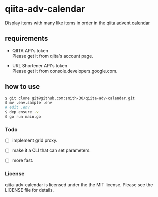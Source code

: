 # qiita-adv-calendar

Display items with many like items in order in the [qiita advent calendar](https://qiita.com/advent-calendar/2017)

## requirements

- QIITA API's token  
Please get it from qiita's account page.

- URL Shortener API's token  
Please get it from console.developers.google.com.


## how to use

```bash
$ git clone git@github.com:smith-30/qiita-adv-calendar.git
$ mv .env.sample .env
# edit .env
$ dep ensure -v
$ go run main.go
```

### Todo

- [ ] implement grid proxy.
- [ ] make it a CLI that can set parameters.

- [ ] more fast.

### License

qiita-adv-calendar is licensed under the the MIT license. Please see the LICENSE file for details.